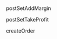 #### 
<!-- 修改保证金 -->
postSetAddMargin
<!-- 修改止盈止损 -->
postSetTakeProfit
<!-- 平仓 (限价/市价) -->
createOrder